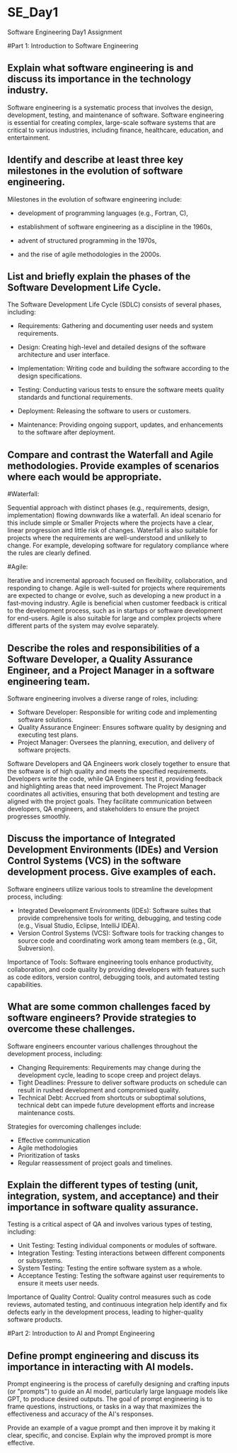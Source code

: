 # SE_Day1
Software Engineering Day1 Assignment

#Part 1: Introduction to Software Engineering

Explain what software engineering is and discuss its importance in the technology industry.
-
Software engineering is a systematic process that involves the design, development, testing, and maintenance of software.
Software engineering is essential for creating complex, large-scale software systems that are critical to various industries, including finance, healthcare, education, and entertainment.

Identify and describe at least three key milestones in the evolution of software engineering.
-
Milestones in the evolution of software engineering include:

- development of programming languages (e.g., Fortran, C), 

- establishment of software engineering as a discipline in the 1960s, 

- advent of structured programming in the 1970s,
- and the rise of agile methodologies in the 2000s.

List and briefly explain the phases of the Software Development Life Cycle.
-
The Software Development Life Cycle (SDLC) consists of several phases, including:

  - Requirements: Gathering and documenting user needs and system requirements.

  - Design: Creating high-level and detailed designs of the software architecture and user interface.
  
  - Implementation: Writing code and building the software according to the design specifications.
  
  - Testing: Conducting various tests to ensure the software meets quality standards and functional requirements.
  
  - Deployment: Releasing the software to users or customers.
  
  - Maintenance: Providing ongoing support, updates, and enhancements to the software after deployment.

Compare and contrast the Waterfall and Agile methodologies. Provide examples of scenarios where each would be appropriate.
-
#Waterfall: 

Sequential approach with distinct phases (e.g., requirements, design, implementation) flowing downwards like a waterfall. An ideal scenario for this include simple or Smaller Projects where the projects have a clear, linear progression and little risk of changes. Waterfall is also suitable for projects where the requirements are well-understood and unlikely to change. For example, developing software for regulatory compliance where the rules are clearly defined.

#Agile:

Iterative and incremental approach focused on flexibility, collaboration, and responding to change. Agile is well-suited for projects where requirements are expected to change or evolve, such as developing a new product in a fast-moving industry. Agile is beneficial when customer feedback is critical to the development process, such as in startups or software development for end-users. Agile is also suitable for large and complex projects where different parts of the system may evolve separately.

Describe the roles and responsibilities of a Software Developer, a Quality Assurance Engineer, and a Project Manager in a software engineering team.
-
Software engineering involves a diverse range of roles, including:
  - Software Developer: Responsible for writing code and implementing software solutions.
  - Quality Assurance Engineer: Ensures software quality by designing and executing test plans.
  - Project Manager: Oversees the planning, execution, and delivery of software projects.

Software Developers and QA Engineers work closely together to ensure that the software is of high quality and meets the specified requirements. Developers write the code, while QA Engineers test it, providing feedback and highlighting areas that need improvement.
The Project Manager coordinates all activities, ensuring that both development and testing are aligned with the project goals. They facilitate communication between developers, QA engineers, and stakeholders to ensure the project progresses smoothly.

Discuss the importance of Integrated Development Environments (IDEs) and Version Control Systems (VCS) in the software development process. Give examples of each.
-
Software engineers utilize various tools to streamline the development process, including:
  - Integrated Development Environments (IDEs): Software suites that provide comprehensive tools for writing, debugging, and testing code (e.g., Visual Studio, Eclipse, IntelliJ IDEA).
  - Version Control Systems (VCS): Software tools for tracking changes to source code and coordinating work among team members (e.g., Git, Subversion).

Importance of Tools: Software engineering tools enhance productivity, collaboration, and code quality by providing developers with features such as code editors, version control, debugging tools, and automated testing capabilities.

What are some common challenges faced by software engineers? Provide strategies to overcome these challenges.
-
Software engineers encounter various challenges throughout the development process, including:
  - Changing Requirements: Requirements may change during the development cycle, leading to scope creep and project delays.
  - Tight Deadlines: Pressure to deliver software products on schedule can result in rushed development and compromised quality.
  - Technical Debt: Accrued from shortcuts or suboptimal solutions, technical debt can impede future development efforts and increase maintenance costs.

Strategies for overcoming challenges include:
- Effective communication
- Agile methodologies
- Prioritization of tasks
- Regular reassessment of project goals and timelines.

Explain the different types of testing (unit, integration, system, and acceptance) and their importance in software quality assurance.
-
Testing is a critical aspect of QA and involves various types of testing, including:
  - Unit Testing: Testing individual components or modules of software.
  - Integration Testing: Testing interactions between different components or subsystems.
  - System Testing: Testing the entire software system as a whole.
  - Acceptance Testing: Testing the software against user requirements to ensure it meets user needs.

Importance of Quality Control:
Quality control measures such as code reviews, automated testing, and continuous integration help identify and fix defects early in the development process, leading to higher-quality software products.


#Part 2: Introduction to AI and Prompt Engineering


Define prompt engineering and discuss its importance in interacting with AI models.
-
Prompt engineering is the process of carefully designing and crafting inputs (or "prompts") to guide an AI model, particularly large language models like GPT, to produce desired outputs. The goal of prompt engineering is to frame questions, instructions, or tasks in a way that maximizes the effectiveness and accuracy of the AI's responses.

Provide an example of a vague prompt and then improve it by making it clear, specific, and concise. Explain why the improved prompt is more effective.
